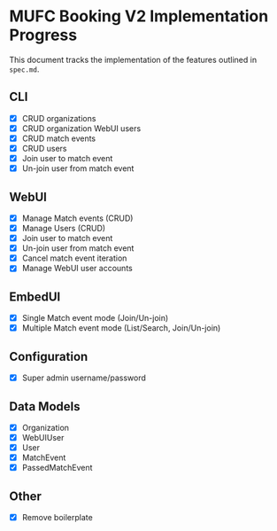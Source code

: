 # MUFC Booking V2 Implementation Progress

This document tracks the implementation of the features outlined in `spec.md`.

## CLI

- [X] CRUD organizations
- [X] CRUD organization WebUI users
- [X] CRUD match events
- [X] CRUD users
- [X] Join user to match event
- [X] Un-join user from match event

## WebUI

- [X] Manage Match events (CRUD)
- [X] Manage Users (CRUD)
- [X] Join user to match event
- [X] Un-join user from match event
- [X] Cancel match event iteration
- [X] Manage WebUI user accounts

## EmbedUI

- [X] Single Match event mode (Join/Un-join)
- [X] Multiple Match event mode (List/Search, Join/Un-join)

## Configuration

- [X] Super admin username/password

## Data Models

- [X] Organization
- [X] WebUIUser
- [X] User
- [X] MatchEvent
- [X] PassedMatchEvent

## Other

- [X] Remove boilerplate
